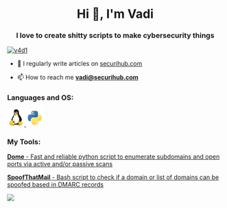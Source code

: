 <h1 align="center">Hi 👋, I'm Vadi</h1>
<h3 align="center">I love to create shitty scripts to make cybersecurity things</h3>



<p align="left"> <a href="https://github.com/ryo-ma/github-profile-trophy"><img src="https://github-profile-trophy.vercel.app/?username=v4d1" alt="v4d1" /></a> </p>

- 📝 I regularly write articles on <a href="https://securihub.com">securihub.com</a>

- 📫 How to reach me **vadi@securihub.com**

<p align="left">
</p>

<h3 align="left">Languages and OS:</h3>
<p align="left"> <a href="https://www.linux.org/" target="_blank" rel="noreferrer"> <img src="https://raw.githubusercontent.com/devicons/devicon/master/icons/linux/linux-original.svg" alt="linux" width="40" height="40"/> </a> <a href="https://www.python.org" target="_blank" rel="noreferrer"> <img src="https://raw.githubusercontent.com/devicons/devicon/master/icons/python/python-original.svg" alt="python" width="40" height="40"/> </a> </p>

<h3 align="left">My Tools:</h3>
<p align="left"> <a href="https://github.com/v4d1/Dome" target="_blank" rel="noreferrer"> <b>Dome</b> - Fast and reliable python script to enumerate subdomains and open ports via active and/or passive scans </a> </p>
<p align="left"> <a href="https://github.com/v4d1/Dome" target="_blank" rel="noreferrer"> <b>SpoofThatMail</b> - Bash script to check if a domain or list of domains can be spoofed based in DMARC records </a> </p>



![](https://komarev.com/ghpvc/?username=v4d1)
